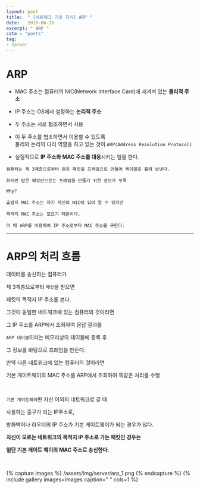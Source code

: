 ```yaml
---
layout: post
title:  " [네트워크 기초 지식] ARP "
date:   2018-06-16
excerpt: " ARP "
cate : "posts"
tag:
- Server
---
```


# ARP

* MAC 주소는 컴퓨터의 NIC(Network Interface Card)에 새겨져 있는 <b>물리적 주소</b>

* IP 주소는 OS에서 설정하는 <b>논리적 주소</b>

* 두 주소는 서로 협조하면서 사용

* 이 두 주소를 협조하면서 이용할 수 있도록 <br> 물리와 논리의 다리 역할을 하고 있는 것이 `ARP(Address Resolution Protocol)`

* 실질적으로 <b>IP 주소와 MAC 주소를 대응</b>시키는 일을 한다.

```
컴퓨터는 제 3계층으로부터 받은 패킷을 프레임으로 만들어 케이블로 흘려 보낸다.

하지만 받은 패킷만으로는 프레임을 만들기 위한 정보가 부족

Why? 

출발지 MAC 주소는 자기 자신의 NIC에 있어 알 수 있지만

목적지 MAC 주소는 모르기 때문이다.

이 때 ARP를 이용하여 IP 주소로부터 MAC 주소를 구한다.
```

---

# ARP의 처리 흐름

데이터를 송신하는 컴퓨터가 

제 3계층으로부터 `패킷`을 받으면 

패킷의 목적지 IP 주소를 본다.

그것이 동일한 네트워크에 있는 컴퓨터의 것이라면 

그 IP 주소를 ARP에서 조회하여 응답 결과를 

`ARP 테이블`이라는 메모리상의 테이블에 등록 후 

그 정보를 바탕으로 프레임을 만든다.

만약 다른 네트워크에 있는 컴퓨터의 것이라면 

기본 게이트웨이의 MAC 주소를 ARP에서 조회하여 똑같은 처리를 수행

<br>

`기본 게이트웨이`란 자신 이외의 네트워크로 갈 때

사용하는 출구가 되는 IP주소로,

방화벽이나 라우터의 IP 주소가 기본 게이트웨이가 되는 경우가 많다.

<b> 자신이 모르는 네트워크의 목적지 IP 주소로 가는 패킷인 경우는</b> 

<b> 일단 기본 게이트 웨이의 MAC 주소로 송신한다.</b>


<br>

{% capture images %}
    /assets/img/server/arp_1.png
{% endcapture %}
{% include gallery images=images caption=" " cols=1 %}

